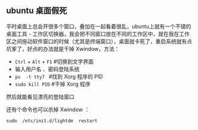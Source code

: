 ## ubuntu 桌面假死

平时桌面上总会开很多个窗口，叠加在一起看着很乱，ubuntu上就有一个不错的桌面工具 - 工作区切换器，我会把不同窗口放在不同的工作区中，就在我在工作区之间拖动软件窗口的时候（尤其是终端窗口），桌面就卡死了，重启系统就有点坑爹了，好点的办法就是干掉 Xwindow，方法：

- `Ctrl` + `Alt` + `F1`  #切换到文字界面
-  输入用户名 、密码登陆系统
-  `ps  -t tty7 `                  #找到 Xorg 程序的 PID
- `sudo kill PID`              #干掉 Xorg 程序

然后就能看见漂亮的登陆窗口

还有个命令也可以杀掉 Xwindow ：

`sudo  /etc/init.d/lightdm  restart`